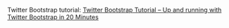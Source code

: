 Twitter Bootstrap tutorial: [Twitter Bootstrap Tutorial – Up and running with Twitter Bootstrap in 20 Minutes](http://www.revillwebdesign.com/twitter-bootstrap-tutorial/)